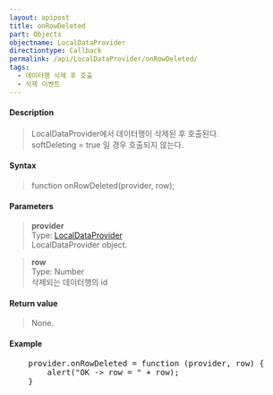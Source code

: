 ```yaml
---
layout: apipost
title: onRowDeleted
part: Objects
objectname: LocalDataProvider
directiontype: Callback
permalink: /api/LocalDataProvider/onRowDeleted/
tags:
  - 데이터행 삭제 후 호출
  - 삭제 이벤트
---
```



#### Description

> LocalDataProvider에서 데이터행이 삭제된 후 호출된다.  
> softDeleting = true 일 경우 호출되지 않는다.

#### Syntax

> function onRowDeleted(provider, row);

#### Parameters

> **provider**  
> Type: [LocalDataProvider](/api/LocalDataProvider/)  
> LocalDataProvider object.

> **row**  
> Type: Number  
> 삭제되는 데이터행의 id

#### Return value

> None.

#### Example

<pre class="prettyprint">
	provider.onRowDeleted = function (provider, row) {
		alert("OK -> row = " + row);
	}
</pre>

